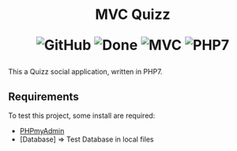<h1 align='center'>
  MVC Quizz

![GitHub](https://img.shields.io/github/license/mashape/apistatus.svg?style=plastic)
![Done](https://img.shields.io/badge/project-done-brightgreen.svg?style=plastic)
![MVC](https://img.shields.io/badge/MVC-project-blue.svg?style=plastic)
![PHP7](https://img.shields.io/badge/PHP-7.0-blue.svg?style=plastic)
</h1>

This a Quizz social application, written in PHP7.

## Requirements

To test this project, some install are required:

* [PHPmyAdmin](https://www.phpmyadmin.net/)
* [Database] => Test Database in local files
